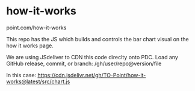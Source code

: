 # how-it-works
point.com/how-it-works

This repo has the JS which builds and controls the bar chart visual on the how it works page.

We are using JSdeliver to CDN this code direclty onto PDC.
Load any GitHub release, commit, or branch: /gh/user/repo@version/file

In this case:
https://cdn.jsdelivr.net/gh/TO-Point/how-it-works@latest/src/chart.js
